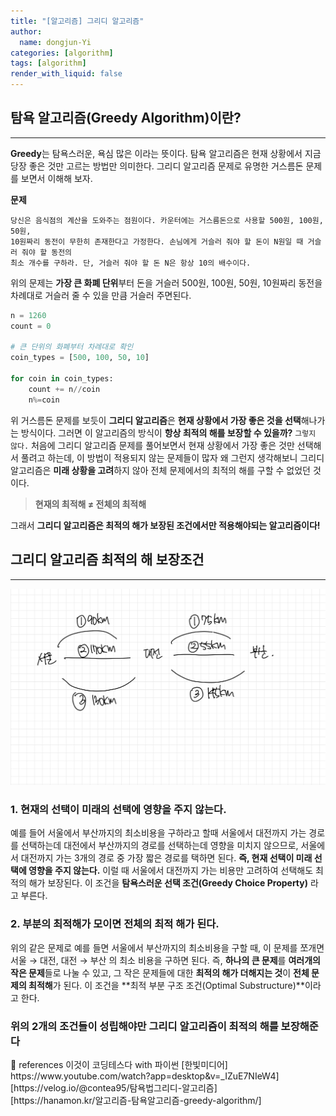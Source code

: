 ```yaml
---
title: "[알고리즘] 그리디 알고리즘"
author:
  name: dongjun-Yi
categories: [algorithm]
tags: [algorithm]
render_with_liquid: false
---
```

## **탐욕 알고리즘(Greedy Algorithm)이란?**

---

**Greedy**는 탐욕스러운, 욕심 많은 이라는 뜻이다. 탐욕 알고리즘은 현재 상황에서 지금 당장 좋은 것만 고르는 방법만 의미한다. 
그리디 알고리즘 문제로 유명한 거스름돈 문제를 보면서 이해해 보자.

**문제**

```
당신은 음식점의 계산을 도와주는 점원이다. 카운터에는 거스름돈으로 사용할 500원, 100원, 50원, 
10원짜리 동전이 무한히 존재한다고 가정한다. 손님에게 거슬러 줘야 할 돈이 N원일 때 거슬러 줘야 할 동전의
최소 개수를 구하라. 단, 거슬러 줘야 할 돈 N은 항상 10의 배수이다.
```

위의 문제는 **가장 큰 화폐 단위**부터 돈을 거슬러 500원, 100원, 50원, 10원짜리 동전을 차례대로 거슬러 줄 수 있을 만큼 거슬러 주면된다.

```python
n = 1260
count = 0

# 큰 단위의 화폐부터 차례대로 확인
coin_types = [500, 100, 50, 10]

for coin in coin_types:
    count += n//coin
    n%=coin
```

위 거스름돈 문제를 보듯이 **그리디 알고리즘**은 **현재 상황에서 가장 좋은 것을 선택**해나가는 방식이다. 그러면 이 알고리즘의 방식이 **항상 최적의 해를 보장할 수 있을까?** `그렇지 않다.` 처음에 그리디 알고리즘 문제를 풀어보면서 현재 상황에서 가장 좋은 것만 선택해서 풀려고 하는데, 이 방법이 적용되지 않는 문제들이 많자 왜 그런지 생각해보니 그리디 알고리즘은 **미래 상황을 고려**하지 않아 전체 문제에서의 최적의 해를 구할 수 없었던 것이다.

> **현재의 최적해 ≠ 전체의 최적해**
> 

그래서 **그리디 알고리즘은 최적의 해가 보장된 조건에서만 적용해야되는 알고리즘이다!**

## 그리디 알고리즘 최적의 해 보장조건

---

![Untitled.png](/assets/images/Algorithm_Greedy/python-61.jpg)

### 1.  현재의 선택이 미래의 선택에 영향을 주지 않는다.

예를 들어 서울에서 부산까지의 최소비용을 구하라고 할때 서울에서 대전까지 가는 경로를 선택하는데 대전에서 부산까지의 경로를 선택하는데 영향을 미치지 않으므로, 서울에서 대전까지 가는 3개의 경로 중 가장 짧은 경로를 택하면 된다. **즉, 현재 선택이 미래 선택에 영향을 주지 않는다.** 이럴 때 서울에서 대전까지 가는 비용만 고려하여 선택해도 최적의 해가 보장된다. 이 조건을 **탐욕스러운 선택 조건(Greedy Choice Property)** 라고 부른다.

### 2. 부분의 최적해가 모이면 전체의 최적 해가 된다.

위의 같은 문제로 예를 들면 서울에서 부산까지의 최소비용을 구할 때, 이 문제를 쪼개면 서울 → 대전, 대전 → 부산 의 최소 비용을 구하면 된다. 즉, **하나의 큰 문제**를 **여러개의 작은 문제**들로 나눌 수 있고, 그 작은 문제들에 대한 **최적의 해가 더해지는 것**이 **전체 문제의 최적해**가 된다. 이 조건을 **최적 부분 구조 조건(Optimal Substructure)**이라고 한다.

### 위의 2개의 조건들이 성립해야만 그리디 알고리즘이 최적의 해를 보장해준다

<aside>
📖 references 
이것이 코딩테스다 with 파이썬 [한빛미디어]<br>
https://www.youtube.com/watch?app=desktop&v=_IZuE7NIeW4]<br>
[https://velog.io/@contea95/탐욕법그리디-알고리즘]<br>
[https://hanamon.kr/알고리즘-탐욕알고리즘-greedy-algorithm/]

</aside>